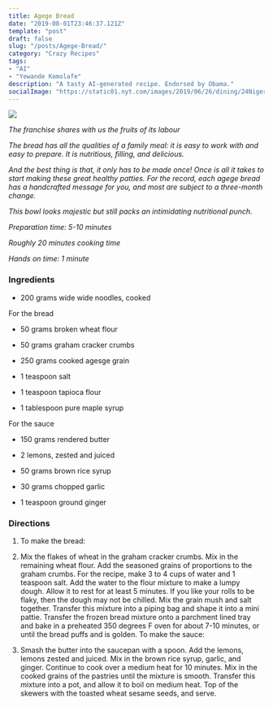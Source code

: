 ```yaml
---
title: Agege Bread
date: "2019-08-01T23:46:37.121Z"
template: "post"
draft: false
slug: "/posts/Agege-Bread/"
category: "Crazy Recipes"
tags:
- "AI"
- "Yewande Komolafe"
description: "A tasty AI-generated recipe. Endorsed by Obama."
socialImage: "https://static01.nyt.com/images/2019/06/26/dining/24Nigerianrex9/merlin_156460023_a8fc5107-39cf-41c5-99f1-001727ca100a-threeByTwoMediumAt2X.jpg"
---
```


![](https://static01.nyt.com/images/2019/06/26/dining/24Nigerianrex9/merlin_156460023_a8fc5107-39cf-41c5-99f1-001727ca100a-threeByTwoMediumAt2X.jpg)

*The franchise shares with us the fruits of its labour*

*The bread has all the qualities of a family meal: it is easy to work with and easy to prepare. It is nutritious, filling, and delicious.*

*And the best thing is that, it only has to be made once! Once is all it takes to start making these great healthy patties. For the record, each agege bread has a handcrafted message for you, and most are subject to a three-month change.*

*This bowl looks majestic but still packs an intimidating nutritional punch.*

*Preparation time: 5-10 minutes*

*Roughly 20 minutes cooking time*

*Hands on time: 1 minute*
### Ingredients

* 200 grams wide wide noodles, cooked

For the bread

* 50 grams broken wheat flour

* 50 grams graham cracker crumbs

* 250 grams cooked agesge grain

* 1 teaspoon salt

* 1 teaspoon tapioca flour

* 1 tablespoon pure maple syrup

For the sauce

* 150 grams rendered butter

* 2 lemons, zested and juiced

* 50 grams brown rice syrup

* 30 grams chopped garlic

* 1 teaspoon ground ginger
### Directions

1. To make the bread:

1. Mix the flakes of wheat in the graham cracker crumbs. Mix in the remaining wheat flour. Add the seasoned grains of proportions to the graham crumbs. For the recipe, make 3 to 4 cups of water and 1 teaspoon salt. Add the water to the flour mixture to make a lumpy dough. Allow it to rest for at least 5 minutes. If you like your rolls to be flaky, then the dough may not be chilled. Mix the grain mush and salt together. Transfer this mixture into a piping bag and shape it into a mini pattie. Transfer the frozen bread mixture onto a parchment lined tray and bake in a preheated 350 degrees F oven for about 7-10 minutes, or until the bread puffs and is golden. To make the sauce:

1. Smash the butter into the saucepan with a spoon. Add the lemons, lemons zested and juiced. Mix in the brown rice syrup, garlic, and ginger. Continue to cook over a medium heat for 10 minutes. Mix in the cooked grains of the pastries until the mixture is smooth. Transfer this mixture into a pot, and allow it to boil on medium heat. Top of the skewers with the toasted wheat sesame seeds, and serve.

